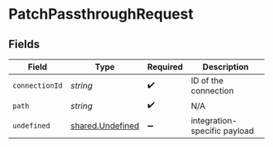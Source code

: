 # PatchPassthroughRequest


## Fields

| Field                                                       | Type                                                        | Required                                                    | Description                                                 |
| ----------------------------------------------------------- | ----------------------------------------------------------- | ----------------------------------------------------------- | ----------------------------------------------------------- |
| `connectionId`                                              | *string*                                                    | :heavy_check_mark:                                          | ID of the connection                                        |
| `path`                                                      | *string*                                                    | :heavy_check_mark:                                          | N/A                                                         |
| `undefined`                                                 | [shared.Undefined](../../../sdk/models/shared/undefined.md) | :heavy_minus_sign:                                          | integration-specific payload                                |